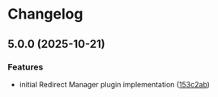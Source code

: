 # Changelog

## 5.0.0 (2025-10-21)


### Features

* initial Redirect Manager plugin implementation ([153c2ab](https://github.com/LindemannRock/craft-redirect-manager/commit/153c2aba744c196d8b7ea445c329bb87b179b664))
